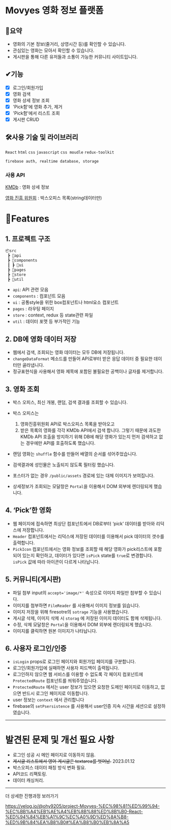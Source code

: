 # Movyes 영화 정보 플랫폼

## 📃요약

- 영화의 기본 정보(줄거리, 상영시간 등)를 확인할 수 있습니다.
- 관심있는 영화는 모아서 확인할 수 있습니다.
- 게시판을 통해 다른 유저들과 소통이 가능한 커뮤니티 사이트입니다.

## ✔기능

- [X]  로그인/회원가입
- [x]  영화 검색
- [x]  영화 상세 정보 조회
- [x]  'Pick함'에 영화 추가, 제거
- [x]  'Pick함'에서 리스트 조회
- [x]  게시판 CRUD

## 🛠사용 기술 및 라이브러리

`React` `html` `css` `javascript` `css moudle` `redux-toolkit` 

`firebase auth, realtime database, storage`

### 사용 API

[KMDb](https://www.kmdb.or.kr/info/api/apiDetail/6) : 영화 상세 정보

[영화 진흥 위원회](https://www.kobis.or.kr/kobisopenapi/homepg/apiservice/searchServiceInfo.do?serviceId=searchDailyBoxOffice) : 박스오피스 목록(string데이터만)

# 🌈Features

## 1. 프로젝트 구조

```jsx
📦src
 ┣ 📂api 
 ┣ 📂components	
 ┃ ┣ 📂ui 
 ┣ 📂pages 
 ┣ 📂store 
 ┣ 📂util
```
- `api`: API 관련 모음
- `components` : 컴포넌트 모음
- `ui` : 공통style을 위한 box컴포넌트나 html요소 컴포넌트
- `pages` : 라우팅 페이지
- `store` : context, redux 등 state관련 파일
- `util` : 데이터 포맷 등 부가적인 기능

## 2. DB에 영화 데이터 저장

- 웹에서 검색, 조회되는 영화 데이터는 모두 DB에 저장됩니다.
- `changeDataFormat` 메소드를 만들어 API로부터 받은 응답 데이터 중 필요한 데이터만 골라냅니다.
- 정규표현식을 사용해서 영화 제목에 포함된 불필요한 공백이나 글자를 제거합니다.

## 3. 영화 조회

- 박스 오피스, 최신 개봉, 랜덤, 검색 결과를 조회할 수 있습니다.
- 박스 오피스는
    1. 영화진흥위원회 API로 박스오피스 목록을 받아오고
    2. 받은 목록의 영화를 각각 KMDb API에서 검색 합니다.
    그렇기 때문에 과도한 KMDb API 호출을 방지하기 위해 DB에 해당 영화가 있는지 먼저 검색하고 없는 경우에만 API를 호출하도록 했습니다.
    
- 랜덤 영화는 `shuffle` 함수를 만들어 배열의 순서를 섞어주었습니다.
- 검색결과에 성인물은 노출되지 않도록 필터링 했습니다.
- 포스터가 없는 경우 `/public/assets` 경로에 있는 대체 이미지가 보여집니다.
- 상세정보가 조회되는 모달창은 `Portal`을 이용해서 DOM 외부에 렌더링되게 했습니다.

## 4. ‘Pick’한 영화

- 웹 페이지에 접속하면 최상단 컴포넌트에서 DB로부터 ‘pick’ 데이터를 받아와 리덕스에 저장합니다.
- `Header` 컴포넌트에서는 리덕스에 저장된 데이터를 이용해서 pick 데이터의 갯수를 출력합니다.
- `PickIcon` 컴포넌트에서는 영화 정보를 조회할 때 해당 영화가 pick리스트에 포함되어 있는지 확인하고, 데이터가 있다면 `isPick` state를 `true`로 변경합니다. `isPick` 값에 따라 아이콘이 다르게 나타납니다.

## 5. 커뮤니티(게시판)

- 파일 첨부 input의 `accept='image/*'` 속성으로 이미지 파일만 첨부할 수 있습니다.
- 이미지를 첨부하면 `FileReader` 를 사용해서 이미지 정보를 읽습니다.
- 이미지 저장을 위해 firesotre의 `sotrage` 기능을 사용했습니다.
- 게시글 삭제, 이미지 삭제 시 `storag` 에 저장된 이미지 데이터도 함께 삭제됩니다.
- 수정, 삭제 모달창은  `Portal`을 이용해서 DOM 외부에 렌더링되게 했습니다.
- 이미지를 클릭하면 원본 이미지가 나타납니다.

## 6. 사용자 로그인/인증

- `isLogin` props로 로그인 페이지와 회원가입 페이지를 구분합니다.
- 로그인/회원가입에 실패하면 사용자 피드백이 출력됩니다.
- 로그인하지 않으면 웹 서비스를 이용할 수 없도록 각 페이지 컴포넌트에 `ProtectedRoute` 컴포넌트를 씌워주었습니다.
- `ProtectedRoute` 에서는 user 정보가 있으면 요청한 도메인 페이지로 이동하고, 없으면 반드시 로그인 페이지로 이동합니다.
- user 정보는 `context` 에서 관리합니다
- firebase의 `setPsersistence` 를 사용해서 user인증 지속 시간을 세션으로 설정하였습니다.

---
# 발견된 문제 및 개선 필요 사항
- 로그인 성공 시 메인 페이지로 이동하지 않음.
- ~~게시글 리스트에서 영어 게시글은 textarea를 벗어남.~~ 2023.01.12
- 박스오피스 데이터 패칭 방식 변화 필요.
- API코드 리팩토링.
- 데이터 캐싱처리.

---
더 상세한 진행과정 보러가기 

https://velog.io/@ohy9205/project-Movyes-%EC%98%81%ED%99%94-%EC%BB%A4%EB%AE%A4%EB%8B%88%ED%8B%B0-React-%ED%94%84%EB%A1%9C%EC%A0%9D%ED%8A%B8-%ED%9B%84%EA%B8%B0#%EA%B8%B0%EB%8A%A5
